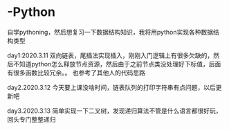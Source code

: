 # -Python
自学pythoning，然后想复习一下数据结构知识，我将用python实现各种数据结构类型

day1:2020.3.11   双向链表，尾插法实现插入，刚刚入门逻辑上有很多欠缺的，然后不知道python怎么释放节点资源，然后由于之前节点类没处理好下标值，后面有很多函数比较冗余。。 也参考了其他人的代码思路

day2.2020.3.12   今天要上课没啥时间，链表队列的打印字符串有点问题，以后更新吧

day3.2020.3.13   简单实现一下二叉树，发现递归算法不管是什么语言都很好玩，回头专门整整递归
